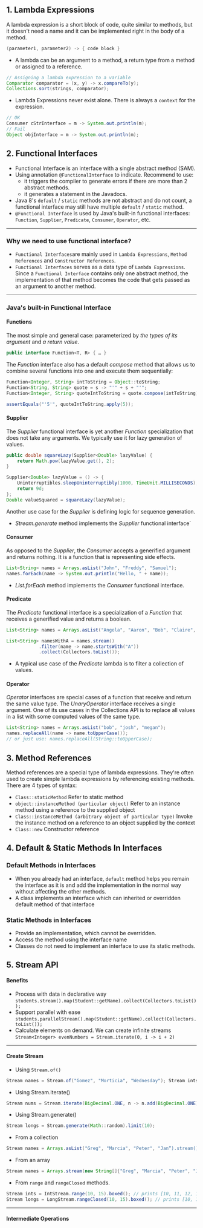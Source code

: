 ## 1. Lambda Expressions
A lambda expression is a short block of code, quite similar to methods, but it doesn't need a name and it can be implemented right in the body of a method.

```java
(parameter1, parameter2) -> { code block }
```
- A lambda can be an argument to a method, a return type from a method or assigned to  a reference. 
```java
// Assigning a lambda expression to a variable 
Comparator comparator = (x, y) -> x.compareTo(y); 
Collections.sort(strings, comparator);
```
- Lambda Expressions never exist alone. There is always a `context` for the expression.
```java
// OK
Consumer cStrInterface = m -> System.out.println(m); 
// Fail
Object objInterface = m -> System.out.println(m);
```
## 2. Functional Interfaces
- Functional Interface is an interface with a single abstract method (SAM).
- Using annotation `@FunctionalInterface` to indicate. Recommend to use:
	- it triggers the compiler to generate errors if there are more than 2 abstract methods.
	- it generates a statement in the Javadocs.
-  Java 8's `default` / `static` methods are not abstract and do not count, a functional interface may still have multiple `default` / `static` method.
- `@Functional Interface` is used by Java's built-in functional interfaces: `Function`, `Supplier`, `Predicate`, `Consumer`, `Operator`, etc.
---
### Why we need to use functional interface?
- `Functional Interfaces`are mainly used in `Lambda Expressions`, `Method References` and `Constructor References`. 
- `Functional Interfaces` serves as a data type of `Lambda Expressions`. Since a `Functional Interface` contains only one abstract method, the implementation of that method becomes the code that gets passed as an argument to another method. 
---
### Java's built-in Functional Interface
#### Functions
The most simple and general case: parameterized by *the types of its argument* and *a return value*.
```java
public interface Function<T, R> { … }
```
The _Function_ interface also has a default _compose_ method that allows us to combine several functions into one and execute them sequentially: 
```java
Function<Integer, String> intToString = Object::toString; 
Function<String, String> quote = s -> "'" + s + "'"; 
Function<Integer, String> quoteIntToString = quote.compose(intToString); 

assertEquals("'5'", quoteIntToString.apply(5));
```
#### Supplier
The _Supplier_ functional interface is yet another _Function_ specialization that does not take any arguments. We typically use it for lazy generation of values.
```java
public double squareLazy(Supplier<Double> lazyValue) { 
	return Math.pow(lazyValue.get(), 2); 
}
```
```java
Supplier<Double> lazyValue = () -> {
	Uninterruptibles.sleepUninterruptibly(1000, TimeUnit.MILLISECONDS);
	return 9d; 
}; 
Double valueSquared = squareLazy(lazyValue);
```
Another use case for the _Supplier_ is defining logic for sequence generation.
- _Stream.generate_ method implements the _Supplier_ functional interface`
#### Consumer
As opposed to the _Supplier_, the _Consumer_ accepts a generified argument and returns nothing. It is a function that is representing side effects.
```java
List<String> names = Arrays.asList("John", "Freddy", "Samuel"); 
names.forEach(name -> System.out.println("Hello, " + name));
```
- _List.forEach_ method implements the _Consumer_ functional interface.
#### Predicate
The _Predicate_ functional interface is a specialization of a _Function_ that receives a generified value and returns a boolean.
```java
List<String> names = Arrays.asList("Angela", "Aaron", "Bob", "Claire", "David"); 

List<String> namesWithA = names.stream() 
			.filter(name -> name.startsWith("A")) 
			.collect(Collectors.toList());
```
- A typical use case of the _Predicate_ lambda is to filter a collection of values.
#### Operator
_Operator_ interfaces are special cases of a function that receive and return the same value type. The _UnaryOperator_ interface receives a single argument. One of its use cases in the Collections API is to replace all values in a list with some computed values of the same type.
```java
List<String> names = Arrays.asList("bob", "josh", "megan"); 
names.replaceAll(name -> name.toUpperCase());
// or just use: names.replaceAll(String::toUpperCase);
```
## 3. Method References
Method references are a special type of lambda expressions. They're often used to create simple lambda expressions by referencing existing methods.
There are 4 types of syntax:
- `Class::staticMethod`
  Refer to static method
- `object::instanceMethod (particular object)`
  Refer to an instance method using a reference to the supplied object
- `Class::instanceMethod (arbitrary object of particular type)`
  Invoke the instance method on a reference to an object supplied by the context
- `Class::new`
  Constructor reference
## 4. Default & Static Methods In Interfaces
### Default Methods in Interfaces
- When you already had an interface, `default` method helps you remain the interface as it is and add the implementation in the normal way without affecting the other methods.
- A class implements an interface which can inherited or overridden default method of that interface
### Static Methods in Interfaces
- Provide an implementation, which cannot be overridden.
- Access the method using the interface name
- Classes do not need to implement an interface to use its static methods.
## 5. Stream API
#### Benefits
- Process with data in declarative way
  `students.stream().map(Student::getName).collect(Collectors.toList());`
- Support parallel with ease
  `students.parallelStream().map(Student::getName).collect(Collectors.toList());`
- Calculate elements on demand. We can create infinite streams
  `Stream<Integer> evenNumbers = Stream.iterate(0, i -> i + 2)`
---
#### Create Stream
- Using `Stream.of()`
```java
Stream names = Stream.of("Gomez", "Morticia", "Wednesday"); Stream ints = IntStream.of(3, 1, 4, 1, 5, 9).boxed();
```
- Using Stream.iterate()
```java
Stream nums = Stream.iterate(BigDecimal.ONE, n -> n.add(BigDecimal.ONE)).limit(10);
```
- Using Stream.generate()
```java
Stream longs = Stream.generate(Math::random).limit(10);
```
- From a collection
```java
Stream names = Arrays.asList("Greg", "Marcia", "Peter", "Jan“).stream();
```
- From an array
```java
Stream names = Arrays.stream(new String[]{"Greg", "Marcia", "Peter", "Jan“});
```
- From `range` and `rangeClosed` methods.
```java
Stream ints = IntStream.range(10, 15).boxed(); // prints [10, 11, 12, 13, 14] 
Stream longs = LongStream.rangeClosed(10, 15).boxed(); // prints [10, 11, 12, 13, 14, 15]
```
---
#### Intermediate Operations
